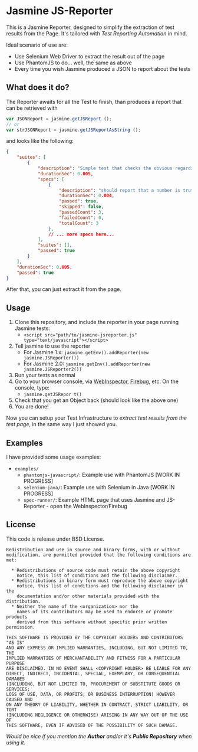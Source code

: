 # Jasmine JS-Reporter

This is a Jasmine Reporter, designed to simplify the extraction of test results from the Page.
It's tailored with _Test Reporting Automation_ in mind.

Ideal scenario of use are:

* Use Selenium Web Driver to extract the result out of the page
* Use PhantomJS to do... well, the same as above
* Every time you wish Jasmine produced a JSON to report about the tests

## What does it do?

The Reporter awaits for all the Test to finish, than produces a report that can be retrieved with

```javascript
var JSONReport = jasmine.getJSReport ();
// or
var strJSONReport = jasmine.getJSReportAsString ();
```
and looks like the following:

```JSON
{
    "suites": [
        {
            "description": "Simple test that checks the obvious regarding Truthy-ness and Falsy-ness",
            "durationSec": 0.005,
            "specs": [
                {
                    "description": "should report that a number is truthy, if different than '0', falsy otherwise",
                    "durationSec": 0.004,
                    "passed": true,
                    "skipped": false,
                    "passedCount": 3,
                    "failedCount": 0,
                    "totalCount": 3
                },
                // ... more specs here...
            ],
            "suites": [],
            "passed": true
        }
    ],
    "durationSec": 0.005,
    "passed": true
}
```

After that, you can just extract it from the page.

## Usage

1. Clone this repository, and include the reporter in your page running Jasmine tests:
    * `<script src="path/to/jasmine-jsreporter.js" type="text/javascript"></script>`
2. Tell jasmine to use the reporter
    * For Jasmine 1.x: `jasmine.getEnv().addReporter(new jasmine.JSReporter())`
    * For Jasmine 2.0: `jasmine.getEnv().addReporter(new jasmine.JSReporter2())`
3. Run your tests as normal
4. Go to your browser console, via [WebInspector](http://trac.webkit.org/wiki/WebInspector), [Firebug](http://getfirebug.com/), etc.
     On the console, type:
     * `jasmine.getJSRepor t()`
5. Check that you get an Object back (should look like the above one)
6. You are done!

Now you can setup your Test Infrastructure to _extract test results from the test page_, in the same way I just showed you.

## Examples

I have provided some usage examples:

* `examples/`
    * `phantomjs-javascript/`: Example use with PhantomJS [WORK IN PROGRESS]
    * `selenium-java/`: Example use with Selenium in Java [WORK IN PROGRESS]
    * `spec-runner/`: Example HTML page that uses Jasmine and JS-Reporter - open the WebInspector/Firebug

## License

This code is release under BSD License.

```ascii
Redistribution and use in source and binary forms, with or without
modification, are permitted provided that the following conditions are met:

  * Redistributions of source code must retain the above copyright
    notice, this list of conditions and the following disclaimer.
  * Redistributions in binary form must reproduce the above copyright
    notice, this list of conditions and the following disclaimer in the
    documentation and/or other materials provided with the distribution.
  * Neither the name of the <organization> nor the
    names of its contributors may be used to endorse or promote products
    derived from this software without specific prior written permission.

THIS SOFTWARE IS PROVIDED BY THE COPYRIGHT HOLDERS AND CONTRIBUTORS "AS IS"
AND ANY EXPRESS OR IMPLIED WARRANTIES, INCLUDING, BUT NOT LIMITED TO, THE
IMPLIED WARRANTIES OF MERCHANTABILITY AND FITNESS FOR A PARTICULAR PURPOSE
ARE DISCLAIMED. IN NO EVENT SHALL <COPYRIGHT HOLDER> BE LIABLE FOR ANY
DIRECT, INDIRECT, INCIDENTAL, SPECIAL, EXEMPLARY, OR CONSEQUENTIAL DAMAGES
(INCLUDING, BUT NOT LIMITED TO, PROCUREMENT OF SUBSTITUTE GOODS OR SERVICES;
LOSS OF USE, DATA, OR PROFITS; OR BUSINESS INTERRUPTION) HOWEVER CAUSED AND
ON ANY THEORY OF LIABILITY, WHETHER IN CONTRACT, STRICT LIABILITY, OR TORT
(INCLUDING NEGLIGENCE OR OTHERWISE) ARISING IN ANY WAY OUT OF THE USE OF
THIS SOFTWARE, EVEN IF ADVISED OF THE POSSIBILITY OF SUCH DAMAGE.
```

_Would be nice if you mention the **Author** and/or it's **Public Repository** when using it._
